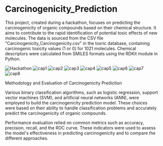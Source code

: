 # Carcinogenicity_Prediction

This project, created during a hackathon, focuses on predicting the carcinogenicity of organic compounds based on their chemical structure. It aims to contribute to the rapid identification of potential toxic effects of new molecules. The data is sourced from the CSV file "Carcinogenicity_Carcinogenicity.csv" in the toxric database, containing carcinogenic toxicity values (1 or 0) for 1021 molecules. Chemical descriptors were calculated from SMILES formats using the RDKit module in Python.

![Hackathon](https://github.com/AmelMansour/Carcinogenicity_Prediction/assets/141269604/12820dc5-7e74-4a4d-8389-1a562493eed4)
![cap1](https://github.com/AmelMansour/Carcinogenicity_Prediction/assets/141269604/29bd6178-3cea-4da4-b039-a1a99fb597f5)
![cap2](https://github.com/AmelMansour/Carcinogenicity_Prediction/assets/141269604/e717b864-3f1d-4358-b88d-7ce01f1a6491)
![cap3](https://github.com/AmelMansour/Carcinogenicity_Prediction/assets/141269604/a5da9ed3-4211-4e02-94e3-cb9c5abad225)
![cap4](https://github.com/AmelMansour/Carcinogenicity_Prediction/assets/141269604/e9544d94-1f6e-49ab-8d55-bb2c872e952f)
![cap5](https://github.com/AmelMansour/Carcinogenicity_Prediction/assets/141269604/c3019f61-3e15-4324-87ea-364673058837)
![cap6](https://github.com/AmelMansour/Carcinogenicity_Prediction/assets/141269604/f7e50bd1-cd29-487e-b8bf-4a5e54fbb46c)
![cap7](https://github.com/AmelMansour/Carcinogenicity_Prediction/assets/141269604/8bb7d044-a20d-4671-b6fb-5bf6e95928b9)
![cap8](https://github.com/AmelMansour/Carcinogenicity_Prediction/assets/141269604/0992a1ba-b241-4db8-aee2-603d9d737b74)


Methodology and Evaluation of Carcinogenicity Prediction

Various binary classification algorithms, such as logistic regression, support vector machines (SVM), and artificial neural networks (ANN), were employed to build the carcinogenicity prediction model. These choices were based on their ability to handle classification problems and accurately predict the carcinogenicity of organic compounds.

Performance evaluation relied on common metrics such as accuracy, precision, recall, and the ROC curve. These indicators were used to assess the model's effectiveness in predicting carcinogenicity and to compare the different approaches.
